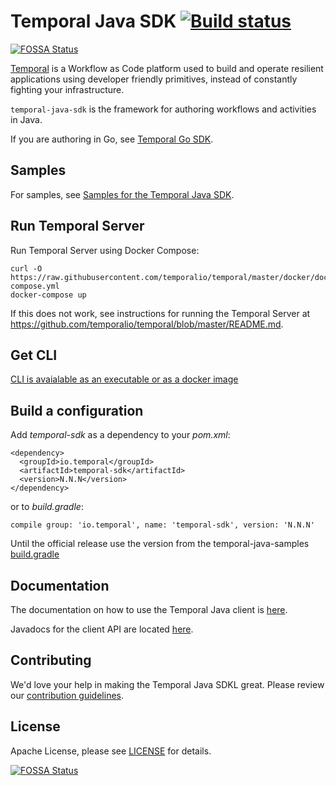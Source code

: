 # Temporal Java SDK  [![Build status](https://badge.buildkite.com/182afcb377dc16cf9d41b263620446719de2d96d6cd9d43882.svg?branch=master)](https://buildkite.com/temporal/temporal-java-sdk)
[![FOSSA Status](https://app.fossa.com/api/projects/git%2Bgithub.com%2Ftemporalio%2Ftemporal-java-sdk.svg?type=shield)](https://app.fossa.com/projects/git%2Bgithub.com%2Ftemporalio%2Ftemporal-java-sdk?ref=badge_shield)


[Temporal](https://github.com/temporalio/temporal) is a Workflow as Code platform used to build and operate 
resilient applications using developer friendly primitives, instead of constantly fighting your infrastructure.

`temporal-java-sdk` is the framework for authoring workflows and activities in Java.

If you are authoring in Go, see [Temporal Go SDK](https://github.com/temporalio/temoral-go-sdk).

## Samples

For samples, see [Samples for the Temporal Java SDK](https://github.com/temporalio/temporal-java-samples).

## Run Temporal Server

Run Temporal Server using Docker Compose:

    curl -O https://raw.githubusercontent.com/temporalio/temporal/master/docker/docker-compose.yml
    docker-compose up

If this does not work, see instructions for running the Temporal Server at https://github.com/temporalio/temporal/blob/master/README.md.

## Get CLI

[CLI is avaialable as an executable or as a docker image](https://github.com/temporalio/temporal/blob/master/tools/cli/README.md)

## Build a configuration

Add *temporal-sdk* as a dependency to your *pom.xml*:

    <dependency>
      <groupId>io.temporal</groupId>
      <artifactId>temporal-sdk</artifactId>
      <version>N.N.N</version>
    </dependency>
    
or to *build.gradle*:

    compile group: 'io.temporal', name: 'temporal-sdk', version: 'N.N.N'

Until the official release use the version from the temporal-java-samples [build.gradle](https://github.com/temporalio/temporal-java-samples/blob/master/build.gradle)

## Documentation

The documentation on how to use the Temporal Java client is [here](http://docs.temporal.io/docs/java-quick-start).

Javadocs for the client API are located [here](https://www.javadoc.io/doc/io.temporal/temporal-sdk).

## Contributing
We'd love your help in making the Temporal Java SDKL great. Please review our [contribution guidelines](CONTRIBUTING.md).

## License
Apache License, please see [LICENSE](LICENSE) for details.


[![FOSSA Status](https://app.fossa.com/api/projects/git%2Bgithub.com%2Ftemporalio%2Ftemporal-java-sdk.svg?type=large)](https://app.fossa.com/projects/git%2Bgithub.com%2Ftemporalio%2Ftemporal-java-sdk?ref=badge_large)